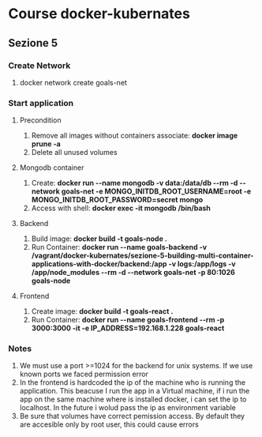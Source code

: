 # Course docker-kubernates

## Sezione 5

### Create Network

1. docker network create goals-net

### Start application

1. Precondition
   1. Remove all images without containers associate: **docker image prune -a**
   1.  Delete all unused volumes
 
1.  Mongodb container
    1. Create: **docker run --name mongodb -v data:/data/db --rm -d --network goals-net -e MONGO_INITDB_ROOT_USERNAME=root -e MONGO_INITDB_ROOT_PASSWORD=secret mongo**
    1. Access with shell: **docker exec -it mongodb /bin/bash**
  
1. Backend 
    1. Build image: **docker build -t goals-node .**
    1. Run Container: **docker run --name goals-backend -v /vagrant/docker-kubernates/sezione-5-building-multi-container-applications-with-docker/backend:/app -v logs:/app/logs -v /app/node_modules --rm -d --network goals-net -p 80:1026 goals-node**

1. Frontend
	1. Create image: **docker build -t goals-react .**
	1. Run Container: **docker run --name goals-frontend --rm -p 3000:3000 -it -e IP_ADDRESS=192.168.1.228 goals-react**


### Notes

1. We must use a port >=1024 for the backend for unix systems. If we use known ports we faced permission error
1. In the frontend is hardcoded the ip of the machine who is running the application. This beacuse I run the app in a Virtual machine, if i run the app on the same machine where is installed docker, i can set the ip to localhost. In the future i wolud pass the ip as environment variable 
1. Be sure that volumes have correct pemission access. By default they are accesible only by root user, this could cause errors
